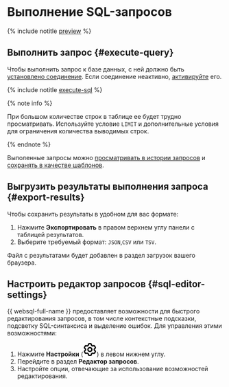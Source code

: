 # Выполнение SQL-запросов

{% include notitle [preview](../../_includes/note-preview.md) %}

## Выполнить запрос {#execute-query}

Чтобы выполнить запрос к базе данных, с ней должно быть [установлено соединение](connect.md##connect-db). Если соединение неактивно, [активируйте](connect.md#update-connection) его.

{% include notitle [execute-sql](../../_includes/websql/execute-sql.md) %}

  {% note info %}

  При большом количестве строк в таблице ее будет трудно просматривать. Используйте условие `LIMIT` и дополнительные условия для ограничения количества выводимых строк. 

  {% endnote %}
  
Выполенные запросы можно [просматривать в истории запросов](history.md) и [сохранять в качестве шаблонов](templates.md).

## Выгрузить результаты выполнения запроса {#export-results}

Чтобы сохранить результаты в удобном для вас формате:

1. Нажмите **Экспортировать** в правом верхнем углу панели с таблицей результатов.
1. Выберите требуемый формат: `JSON`,`CSV` или `TSV`.

Файл с результатами будет добавлен в раздел загрузок вашего браузера.

## Настроить редактор запросов {#sql-editor-settings}

{{ websql-full-name }} предоставляет возможности для быстрого редактирования запросов, в том числе контекстные подсказки, подсветку SQL-синтаксиса и выделение ошибок. Для управления этими возможностями: 

1. Нажмите **Настройки** (![image](../../_assets/console-icons/gear.svg)) в левом нижнем углу.
1. Перейдите в раздел **Редактор запросов**. 
1. Настройте опции, отвечающие за использование возможностей редактирования.